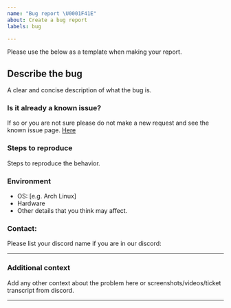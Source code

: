 ```yaml
---
name: "Bug report \U0001F41E"
about: Create a bug report
labels: bug

---
```


Please use the below as a template when making your report.

## Describe the bug
A clear and concise description of what the bug is.

### Is it already a known issue?
If so or you are not sure please do not make a new request and see the known issue page. [Here](https://github.com/NomadsReach/Fallout-Anomaly/blob/master/Known%20Issue.md)

### Steps to reproduce
Steps to reproduce the behavior.

### Environment
 - OS: [e.g. Arch Linux]
 - Hardware
 - Other details that you think may affect.
   

### Contact: 
    
   Please list your discord name if you are in our discord:


---

### Additional context
Add any other context about the problem here or screenshots/videos/ticket transcript from discord.

---
